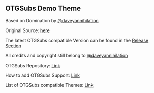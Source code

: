 ## OTGSubs Demo Theme

Based on Domination by [@daveyannihilation](https://github.com/daveyannihilation)

Original Source: [here](https://github.com/daveyannihilation/Domination)

The latest OTGSubs compatible Version can be found in the [Release Section](https://github.com/PDDStudio/OTGSubs-Domination/releases)

All credits and copyright still belong to [@daveyannihilation](https://github.com/daveyannihilation)

OTGSubs Repository: [Link](https://github.com/PDDStudio/OTGSubs)

How to add OTGSubs Support: [Link](https://github.com/PDDStudio/OTGSubs/wiki/Themers:-Add-OTGSubs-Support-to-your-Theme)

List of OTGSubs compatible Themes: [Link](https://github.com/PDDStudio/OTGSubs/wiki/List-of-OTGSubs-compatible-Themes)

